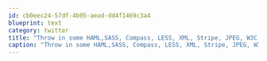 ```yaml
---
id: cb0eec24-57df-4b05-aead-dd4f1469c3a4
blueprint: text
category: twitter
title: "Throw in some HAML,SASS, Compass, LESS, XML, Stripe, JPEG, W3C, FAT32, DOHC because I'm a really big fan of all those things."
caption: "Throw in some HAML,SASS, Compass, LESS, XML, Stripe, JPEG, W3C, FAT32, DOHC because I'm a really big fan of all those things."
---
```

